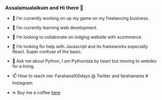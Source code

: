 ### Assalamualaikum and Hi there 👋

- 🔭 I’m currently working on up my game on my freelancing business.
- 🌱 I’m currently learning web development.
- 👯 I’m looking to collaborate on lodging website with ecommerce.
- 🤔 I’m looking for help with Javascript and its frameworks especially React. Super confuse of the basic. 
- 💬 Ask me about Python, I am Pythonista by heart but moving to webdev for a living.
- 📫 How to reach me: Farahana100days @ Twitter and farahanams # Instagram

- ☕ Buy me a coffee [here](https://www.buymeacoffee.com/farahanasuhaimi)
